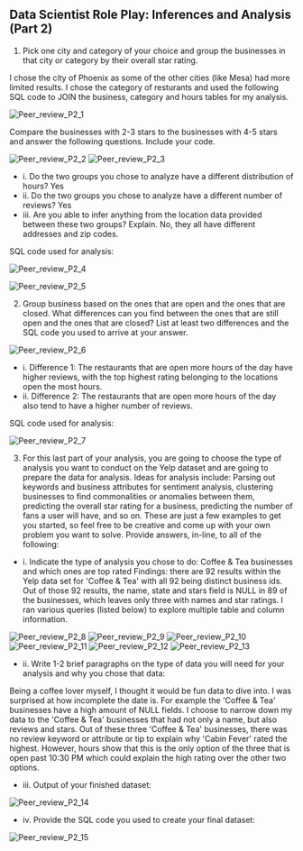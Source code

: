 ## Data Scientist Role Play: Inferences and Analysis (Part 2)

1. Pick one city and category of your choice and group the businesses in that city or category by their overall star rating. 

I chose the city of Phoenix as some of the other cities (like Mesa) had more limited results. I chose the category of resturants and used the following SQL code to JOIN the business, category and hours tables for my analysis.

![Peer_review_P2_1](https://user-images.githubusercontent.com/102244119/167269912-c890f7fc-c56f-474c-8d41-6189aa549c2a.png)

Compare the businesses with 2-3 stars to the businesses with 4-5 stars and answer the following questions. Include your code.

![Peer_review_P2_2](https://user-images.githubusercontent.com/102244119/167269963-5c18a9f8-b02f-47d2-9467-e0088e0ca541.png)
![Peer_review_P2_3](https://user-images.githubusercontent.com/102244119/167269990-6554848f-e740-49ec-a1d2-3982c8061112.png)

* i. Do the two groups you chose to analyze have a different distribution of hours? Yes
* ii. Do the two groups you chose to analyze have a different number of reviews? Yes
* iii. Are you able to infer anything from the location data provided between these two groups? Explain. No, they all have different addresses and zip codes.

SQL code used for analysis:

![Peer_review_P2_4](https://user-images.githubusercontent.com/102244119/167270075-b37ef0d9-e55c-4c5f-af52-49c0a27944ea.png)

![Peer_review_P2_5](https://user-images.githubusercontent.com/102244119/167270091-86e222a9-23ca-4337-a63b-98402908799c.png)


2. Group business based on the ones that are open and the ones that are closed. What differences can you find between the ones that are still open and the ones that are closed? List at least two differences and the SQL code you used to arrive at your answer.

![Peer_review_P2_6](https://user-images.githubusercontent.com/102244119/167270133-5c1cf527-6ee9-412b-9b2c-c1d9754508f7.png)
* i. Difference 1: The restaurants that are open more hours of the day have higher reviews, with the top highest rating belonging to the locations open the most hours. 
* ii. Difference 2: The restaurants that are open more hours of the day also tend to have a higher number of reviews.

SQL code used for analysis:

![Peer_review_P2_7](https://user-images.githubusercontent.com/102244119/167270167-e4b7d96a-2746-483d-81dd-a8a31cdd54da.png)

3. For this last part of your analysis, you are going to choose the type of analysis you want to conduct on the Yelp dataset and are going to prepare the data for analysis. Ideas for analysis include: Parsing out keywords and business attributes for sentiment analysis, clustering businesses to find commonalities or anomalies between them, predicting the overall star rating for a business, predicting the number of fans a user will have, and so on. These are just a few examples to get you started, so feel free to be creative and come up with your own problem you want to solve. Provide answers, in-line, to all of the following:
* i. Indicate the type of analysis you chose to do: Coffee & Tea businesses and which ones are top rated
Findings: there are 92 results within the Yelp data set for 'Coffee & Tea' with all 92 being distinct business ids. Out of those 92 results, the name, state and stars field is NULL in 89 of the businesses, which leaves only three with names and star ratings. I ran various queries (listed below) to explore multiple table and column information.

![Peer_review_P2_8](https://user-images.githubusercontent.com/102244119/167270529-c1119937-c1d6-43f0-9c49-0e607cc11e2c.png)
![Peer_review_P2_9](https://user-images.githubusercontent.com/102244119/167270533-db8665f9-d064-4a7e-b580-53c432a85fcb.png)
![Peer_review_P2_10](https://user-images.githubusercontent.com/102244119/167270535-6a978958-c0bd-451d-a90b-9be8207b9ccf.png)
![Peer_review_P2_11](https://user-images.githubusercontent.com/102244119/167270539-1847ffd7-345d-45f3-b520-4855e17682c5.png)
![Peer_review_P2_12](https://user-images.githubusercontent.com/102244119/167270516-e6899f0e-01a2-4319-a577-ede01d08820e.png)
![Peer_review_P2_13](https://user-images.githubusercontent.com/102244119/167270574-83f1be3c-526a-4ca5-a65b-abdc4491303e.png)

* ii. Write 1-2 brief paragraphs on the type of data you will need for your analysis and why you chose that data:

Being a coffee lover myself, I thought it would be fun data to dive into. I was surprised at how incomplete the date is. For example the 'Coffee & Tea' businesses have a high amount of NULL fields. I choose to narrow down my data to the 'Coffee & Tea' businesses that had not only a name, but also reviews and stars. Out of these three 'Coffee & Tea' businesses, there was no review keyword or attribute or tip to explain why 'Cabin Fever' rated the highest. However, hours show that this is the only option of the three that is open past 10:30 PM which could explain the high rating over the other two options.

* iii. Output of your finished dataset:

![Peer_review_P2_14](https://user-images.githubusercontent.com/102244119/167270606-fb5fee0e-edb4-4407-ab93-61240a8f769e.png)

* iv. Provide the SQL code you used to create your final dataset:

![Peer_review_P2_15](https://user-images.githubusercontent.com/102244119/167270628-15d13b4d-68f5-4cda-b7bb-77702fe6dc55.png)

